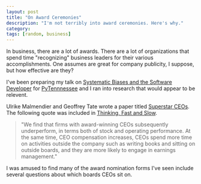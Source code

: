 ```yaml
---
layout: post
title: "On Award Ceremonies"
description: "I'm not terribly into award ceremonies. Here's why."
category: 
tags: [random, business]
---
```

In business, there are a lot of awards. There are a lot of organizations that
spend time "recognizing" business leaders for their various accomplishments.
One assumes are great for company publicity, I suppose, but how effective are
they?

I've been preparing my talk on [Systematic Biases and the Software Developer](
http://pytennessee.tumblr.com/post/75150059974/pytn-profiles-brian-dailey-and-adafruit) for
[PyTennnessee](http://pytennessee.org) and I ran into research that would appear to be relevent.

Ulrike Malmendier and Geoffrey Tate wrote a paper titled [
Superstar CEOs](https://papers.ssrn.com/sol3/papers.cfm?abstract_id=972725). The following quote
was included in [Thinking, Fast and Slow](http://www.amazon.com/gp/product/0374533555/ref=as_li_ss_tl?ie=UTF8&camp=1789&creative=390957&creativeASIN=0374533555&linkCode=as2&tag=rea036-20).

> "We find that firms with award-winning CEOs subsequently underperform, in
> terms both of stock and operating performance. At the same time, CEO
> compensation increases, CEOs spend more time on activities outside the company
> such as writing books and sitting on outside boards, and they are more likely
> to engage in earnings management."

I was amused to find many of the award nomination forms I've seen include
several questions about which boards CEOs sit on.

